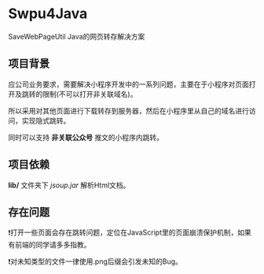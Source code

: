 # Swpu4Java
SaveWebPageUtil Java的网页转存解决方案

## 项目背景
应公司业务要求，需要解决小程序开发中的一系列问题，主要在于小程序对页面打开及跳转的限制(不可以打开非关联域名)。

所以采用对其他页面进行下载转存到服务器，然后在小程序里从自己的域名进行访问，实现隐式跳转。

同时可以支持 **非关联公众号** 推文的小程序内跳转。

## 项目依赖
**lib/** 文件夹下 *jsoup.jar* 解析Html文档。

## 存在问题
❗️打开一些页面会存在跳转问题，定位在JavaScript里的页面崩溃保护机制，如果有前端的同学请多多指教。

❗️对未知类型的文件一律使用.png后缀会引发未知的Bug。
